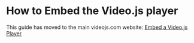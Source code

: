 # How to Embed the Video.js player

This guide has moved to the main videojs.com website: [Embed a Video.js Player](https://videojs.com/guides/embeds/)

